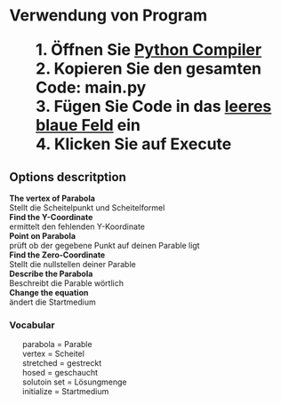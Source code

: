 
<h1> Verwendung von Program</ h1>
<ul>
   1. Öffnen Sie <a href="https://www.tutorialspoint.com/execute_python_online.php"> Python Compiler </a> <br>
   2. Kopieren Sie den gesamten Code: main.py <br>
   3. Fügen Sie Code in das <u>leeres blaue Feld</u> ein  <br>
   4. Klicken Sie auf Execute <br>
</ul>

<h2>Options descritption</h2>

<b>The vertex of Parabola</b> <br>
   Stellt die Scheitelpunkt und Scheitelformel <br>
<b>Find the Y-Coordinate</b> <br>
   ermittelt den fehlenden Y-Koordinate <br>
<b>Point on Parabola</b> <br>
   prüft ob der gegebene Punkt auf deinen Parable ligt <br>
<b>Find the Zero-Coordinate</b> <br>
   Stellt die nullstellen deiner Parable <br>
<b>Describe the Parabola</b> <br>
   Beschreibt die Parable wörtlich <br>
<b>Change the equation</b> <br>
   ändert die Startmedium <br>


<h3>Vocabular</h3>
<ul>
  parabola = Parable <br>
  vertex = Scheitel <br>
  stretched = gestreckt <br>
  hosed = geschaucht<br>
  solutoin set = Lösungmenge <br>
  initialize = Startmedium <br>
</ul>
